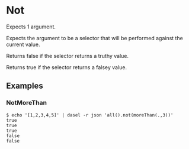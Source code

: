 # Not

Expects 1 argument.

Expects the argument to be a selector that will be performed against the current value.

Returns false if the selector returns a truthy value.

Returns true if the selector returns a falsey value.

## Examples

### NotMoreThan

```
$ echo '[1,2,3,4,5]' | dasel -r json 'all().not(moreThan(.,3))'
true
true
true
false
false
```
